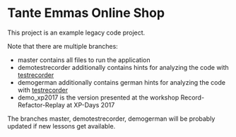 # Tante Emmas Online Shop

This project is an example legacy code project.

Note that there are multiple branches:

* master contains all files to run the application
* demotestrecorder additionally contains hints for analyzing the code with [testrecorder](http://testrecorder.amygdalum.net/)
* demogerman additionally contains german hints for analyzing the code with [testrecorder](http://testrecorder.amygdalum.net/)
* demo_xp2017 is the version presented at the workshop Record-Refactor-Replay at XP-Days 2017

The branches master, demotestrecorder, demogerman will be probably updated if new lessons get available.
